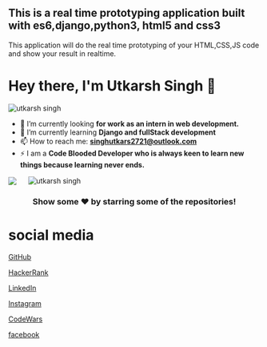 ## This is a real time prototyping application built with es6,django,python3, html5 and css3
This application will do the real time prototyping of your HTML,CSS,JS code and show your result in realtime. 

<h1 align="left">Hey there, I'm Utkarsh Singh 👋</h1>
<p align="left"> <img src="https://komarev.com/ghpvc/?username=CodeNerd-Utkarsh&label=views&color=0e75b6&style=flat" alt="utkarsh singh" /> </p>

- 🔭 I’m currently looking **for work as an intern in web development.**
- 🌱 I’m currently learning **Django and fullStack development**
- 📫 How to reach me: **singhutkars2721@outlook.com**
- ⚡ I am a **Code Blooded Developer who is always keen to learn new things because learning never ends.**

<p>
<img align="center" src="https://github-readme-stats.vercel.app/api/top-langs?username=CodeNerd-Utkarsh&amp;theme=dark&amp;hide_langs_below=1" style="max-width:100%;">
  &nbsp;&nbsp;&nbsp;&nbsp;
<img align="center" src="https://github-readme-stats.vercel.app/api?username=CodeNerd-Utkarsh&amp;show_icons=true&amp;theme=dracula&amp;line_height=27" style="max-width:100%;" alt="utkarsh singh" /></p>


<h3 align="center">Show some ❤️ by starring some of the repositories!</h3>

# social media
[GitHub](https://github.com/CodeNerd-Utkarsh)

[HackerRank](https://www.hackerrank.com/Utkasrh_Singh)

[LinkedIn](https://www.linkedin.com/in/utkarsh-singh-hbase/)

[Instagram](https://www.instagram.com/utkarshsinghh8ase/)

[CodeWars](https://www.codewars.com/users/Code_Nerd-Singh)

[facebook](https://www.facebook.com/profile.php?id=100009522532027)



